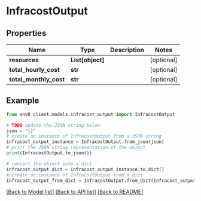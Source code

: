 # InfracostOutput


## Properties

Name | Type | Description | Notes
------------ | ------------- | ------------- | -------------
**resources** | **List[object]** |  | [optional] 
**total_hourly_cost** | **str** |  | [optional] 
**total_monthly_cost** | **str** |  | [optional] 

## Example

```python
from env0_client.models.infracost_output import InfracostOutput

# TODO update the JSON string below
json = "{}"
# create an instance of InfracostOutput from a JSON string
infracost_output_instance = InfracostOutput.from_json(json)
# print the JSON string representation of the object
print(InfracostOutput.to_json())

# convert the object into a dict
infracost_output_dict = infracost_output_instance.to_dict()
# create an instance of InfracostOutput from a dict
infracost_output_from_dict = InfracostOutput.from_dict(infracost_output_dict)
```
[[Back to Model list]](../README.md#documentation-for-models) [[Back to API list]](../README.md#documentation-for-api-endpoints) [[Back to README]](../README.md)


